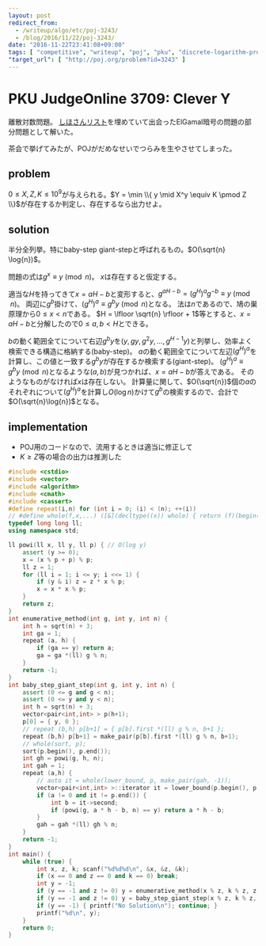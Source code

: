 ```yaml
---
layout: post
redirect_from:
  - /writeup/algo/etc/poj-3243/
  - /blog/2016/11/22/poj-3243/
date: "2016-11-22T23:41:08+09:00"
tags: [ "competitive", "writeup", "poj", "pku", "discrete-logarithm-problem", "baby-step-giant-step", "meet-in-the-middle" ]
"target_url": [ "http://poj.org/problem?id=3243" ]
---
```


# PKU JudgeOnline 3709: Clever Y

離散対数問題。
[しほさんリスト](http://pastebin.com/cSfZW2yX)を埋めていて出会ったElGamal暗号の問題の部分問題として解いた。

茶会で挙げてみたが、POJがだめなせいでつらみを生やさせてしまった。

## problem

$0 \le X, Z, K \le 10^9$が与えられる。$Y = \min \\{ y \mid X^y \equiv K \pmod Z \\}$が存在するか判定し、存在するなら出力せよ。

## solution

半分全列挙。特にbaby-step giant-stepと呼ばれるもの。$O(\sqrt{n} \log{n})$。

問題の式は$g^x \equiv y \pmod{n}$。
$x$は存在すると仮定する。

適当な$H$を持ってきて$x = aH - b$と変形すると、$g^{aH-b} = {(g^H)}^ag^{-b} \equiv y \pmod{n}$。
両辺に$g^b$掛けて、${(g^H)}^a \equiv g^by \pmod{n}$となる。
法は$n$であるので、鳩の巣原理から$0 \le x \lt n$である。
$H = \lfloor \sqrt{n} \rfloor + 1$等とすると、$x = aH - b$と分解したので$0 \le a, b \lt H$とできる。

$b$の動く範囲全てについて右辺$g^by$を$(y, gy, g^2y, \dots, g^{H-1}y)$と列挙し、効率よく検索できる構造に格納する(baby-step)。
$a$の動く範囲全てについて左辺${(g^H)}^a$を計算し、この値と一致する$g^by$が存在するか検索する(giant-step)。
${(g^H)}^a \equiv g^by \pmod{n}$となるような$(a, b)$が見つかれば、$x = aH - b$が答えである。
そのようなものがなければ$x$は存在しない。
計算量に関して、$O(\sqrt{n})$個の$a$のそれぞれについて${(g^H)}^a$を計算し$O(\log{n})$かけて$g^b$の検索するので、合計で$O(\sqrt{n}\log{n})$となる。

## implementation

-   POJ用のコードなので、流用するときは適当に修正して
-   $K \ge Z$等の場合の出力は推測した

``` c++
#include <cstdio>
#include <vector>
#include <algorithm>
#include <cmath>
#include <cassert>
#define repeat(i,n) for (int i = 0; (i) < (n); ++(i))
// #define whole(f,x,...) ([&](decltype((x)) whole) { return (f)(begin(whole), end(whole), ## __VA_ARGS__); })(x)
typedef long long ll;
using namespace std;

ll powi(ll x, ll y, ll p) { // O(log y)
    assert (y >= 0);
    x = (x % p + p) % p;
    ll z = 1;
    for (ll i = 1; i <= y; i <<= 1) {
        if (y & i) z = z * x % p;
        x = x * x % p;
    }
    return z;
}
int enumerative_method(int g, int y, int n) {
    int h = sqrt(n) + 3;
    int ga = 1;
    repeat (a, h) {
        if (ga == y) return a;
        ga = ga *(ll) g % n;
    }
    return -1;
}
int baby_step_giant_step(int g, int y, int n) {
    assert (0 <= g and g < n);
    assert (0 <= y and y < n);
    int h = sqrt(n) + 3;
    vector<pair<int,int> > p(h+1);
    p[0] = { y, 0 };
    // repeat (b,h) p[b+1] = { p[b].first *(ll) g % n, b+1 };
    repeat (b,h) p[b+1] = make_pair(p[b].first *(ll) g % n, b+1);
    // whole(sort, p);
    sort(p.begin(), p.end());
    int gh = powi(g, h, n);
    int gah = 1;
    repeat (a,h) {
        // auto it = whole(lower_bound, p, make_pair(gah, -1));
        vector<pair<int,int> >::iterator it = lower_bound(p.begin(), p.end(), make_pair(gah, -1));
        if (a != 0 and it != p.end()) {
            int b = it->second;
            if (powi(g, a * h - b, n) == y) return a * h - b;
        }
        gah = gah *(ll) gh % n;
    }
    return -1;
}
int main() {
    while (true) {
        int x, z, k; scanf("%d%d%d\n", &x, &z, &k);
        if (x == 0 and z == 0 and k == 0) break;
        int y = -1;
        if (y == -1 and z != 0) y = enumerative_method(x % z, k % z, z);
        if (y == -1 and z != 0) y = baby_step_giant_step(x % z, k % z, z);
        if (y == -1) { printf("No Solution\n"); continue; }
        printf("%d\n", y);
    }
    return 0;
}
```
